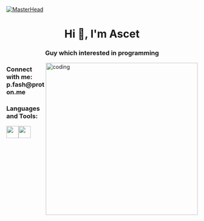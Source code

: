 [![MasterHead](https://c.tenor.com/4RYbGa1GttQAAAAd/lofi-browsing.gif)](https://c.tenor.com/4RYbGa1GttQAAAAd/lofi-browsing.gif)
<h1 align="center">Hi 👋, I'm Ascet</h1>
<h3 align="center">Guy which interested in programming</h3>
<img align= "right" alt="coding" width="400" src="https://64.media.tumblr.com/6b9d5fbcc7d6ebe2c3636ed25a550787/f02e19988b551a66-43/s1280x1920/311bc898f00d0bea349351a7a36333f9f659f645.gif" >



<h3 align="left">Connect with me: p.fash@proton.me</h3>
<p align="left">
</p>

<h3 align="left">Languages and Tools:</h3>
<img height="32" width="32" src="https://cdn.simpleicons.org/python" /><img height="32" width="32" src="https://cdn.simpleicons.org/go" />
